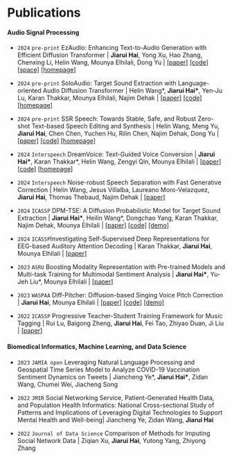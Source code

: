 
# Publications

#### Audio Signal Processing
- ``2024`` ``pre-print`` EzAudio: Enhancing Text-to-Audio Generation with Efficient Diffusion Transformer \| **Jiarui Hai**, Yong Xu, Hao Zhang, Chenxing Li, Helin Wang, Mounya Elhilali, Dong Yu \| [[paper]](https://arxiv.org/pdf/2409.10819) [[code]](https://github.com/haidog-yaqub/EzAudio) [[space]](https://huggingface.co/spaces/OpenSound/EzAudio) [[homepage]](https://haidog-yaqub.github.io/EzAudio-Page/)

- ``2024`` ``pre-print`` SoloAudio: Target Sound Extraction with Language-oriented Audio Diffusion Transformer \| Helin Wang*, **Jiarui Hai\***, Yen-Ju Lu, Karan Thakkar, Mounya Elhilali, Najim Dehak \| [[paper]](https://www.arxiv.org/pdf/2409.08425) [[code]](https://github.com/WangHelin1997/SoloAudio) [[homepage]](https://wanghelin1997.github.io/SoloAudio-Demo/)

- ``2024`` ``pre-print`` SSR Speech: Towards Stable, Safe, and Robust Zero-shot Text-based Speech Editing and Synthesis \| Helin Wang, Meng Yu, **Jiarui Hai**, Chen Chen, Yuchen Hu, Rilin Chen, Najim Dehak, Dong Yu  \| [[paper]](https://arxiv.org/pdf/2409.07556) [[code]](https://github.com/WangHelin1997/SSR-Speech) [[homepage]](https://wanghelin1997.github.io/SSR-Speech-Demo/)

- ``2024`` ``Interspeech`` DreamVoice: Text-Guided Voice Conversion \| **Jiarui Hai\***, Karan Thakkar*, Helin Wang, Zengyi Qin, Mounya Elhilali \| [[paper]](https://arxiv.org/pdf/2406.16314) [[code]](https://github.com/myshell-ai/DreamVoice) [[homepage]](https://research.myshell.ai/dreamvoice)

- ``2024`` ``Interspeech`` Noise-robust Speech Separation with Fast Generative Correction \| Helin Wang, Jesus Villalba, Laureano Moro-Velazquez, **Jiarui Hai**, Thomas Thebaud, Najim Dehak \| [[paper]](https://www.arxiv.org/abs/2406.07461)

- ``2024`` ``ICASSP`` DPM-TSE: A Diffusion Probabilistic Model for Target Sound Extraction \|  **Jiarui Hai\***, Heilin Wang\*, Dongchao Yang, Karan Thakkar, Najim Dehak, Mounya Elhilali \| [[paper]](https://arxiv.org/pdf/2406.16314) [[code]](https://github.com/haidog-yaqub/DPMTSE/tree/main) [[demo]](https://jhu-lcap.github.io/DPM-TSE/) 

- ``2024`` ``ICASSP``Investigating Self-Supervised Deep Representations for EEG-based Auditory Attention Decoding \| Karan Thakkar, **Jiarui Hai**, Mounya Elhilali \| [[paper]](https://arxiv.org/abs/2311.00814) 

- ``2023`` ``ASRU`` Boosting Modality Representation with Pre-trained Models and Multi-task Training for Multimodal Sentiment Analysis \|  **Jiarui Hai\***, Yu-Jeh Liu\*, Mounya Elhilali \| [[paper]](https://ieeexplore.ieee.org/document/10389694)

- ``2023`` ``WASPAA`` Diff-Pitcher: Diffusion-based Singing Voice Pitch Correction \| **Jiarui Hai**, Mounya Elhilali \|  [[paper]](https://ieeexplore.ieee.org/abstract/document/10248127) [[code]](https://github.com/haidog-yaqub/DiffPitcher) [[demo]](https://jhu-lcap.github.io/Diff-Pitcher/)

- ``2022`` ``ICASSP`` Progressive Teacher-Student Training Framework for Music Tagging \| Rui Lu, Baigong Zheng, **Jiarui Hai**, Fei Tao, Zhiyao Duan, Ji Liu \| [[paper]](https://ieeexplore.ieee.org/document/9747342) 

#### Biomedical Informatics, Machine Learning, and Data Science
- ``2023`` ``JAMIA open`` Leveraging Natural Language Processing and Geospatial Time Series Model to Analyze COVID-19 Vaccination Sentiment Dynamics on Tweets \| Jiancheng Ye\*, **Jiarui Hai\***, Zidan Wang, Chumei Wei, Jiacheng Song

- ``2022`` ``JMIR`` Social Networking Service, Patient-Generated Health Data, and Population Health Informatics: National Cross-sectional Study of Patterns and Implications of Leveraging Digital Technologies to Support Mental Health and Well-being\| Jiancheng Ye, Zidan Wang, **Jiarui Hai**

- ``2022`` ``Journal of Data Science`` Comparison of Methods for Imputing Social Network Data \| Ziqian Xu, **Jiarui Hai**, Yutong Yang, Zhiyong Zhang
